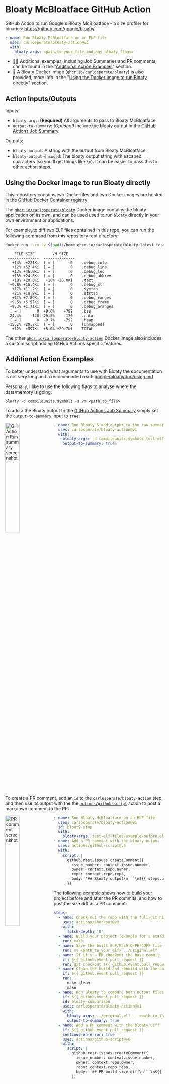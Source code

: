 # Bloaty McBloatface GitHub Action

GitHub Action to run Google's Bloaty McBloatface - a size profiler for
binaries: https://github.com/google/bloaty/

```yaml
- name: Run Bloaty McBloatface on an ELF file
  uses: carlosperate/bloaty-action@v1
  with:
    bloaty-args: <path_to_your_file_and_any_bloaty_flags>
```

- 🧑‍💻 Additional examples, including Job Summaries and PR comments, can be
  found in the "[Additional Action Examples](#additional-action-examples)"
  section.
- 🐳 A Bloaty Docker image (`ghcr.io/carlosperate/bloaty`) is also provided,
  more info in the
  "[Using the Docker Image to run Bloaty directly](#using-the-docker-image-to-run-bloaty-directly)" section.


## Action Inputs/Outputs

Inputs:
- `bloaty-args`: **(Required)** All arguments to pass to Bloaty McBloatface.
- `output-to-summary`: *(Optional)* Include the bloaty output in the
  [GitHub Actions Job Summary](https://github.blog/2022-05-09-supercharging-github-actions-with-job-summaries/).

Outputs:
- `bloaty-output`: A string with the output from Bloaty McBloatface
- `bloaty-output-encoded`: The bloaty output string with escaped characters (so you'll get things like `\n`). It can be easier to pass this to other action steps.


## Using the Docker image to run Bloaty directly

This repository contains two Dockerfiles and two Docker images are hosted in
the [GitHub Docker Container registry](https://github.blog/2020-09-01-introducing-github-container-registry/).

The [`ghcr.io/carlosperate/bloaty`](docker-bloaty/) Docker image contains the
bloaty application on its own, and can be used used to run `bloaty` directly
in your own environment or applications.

For example, to diff two ELF files contained in this repo, you can run the
following command from this repository root directory:

```bash
docker run --rm -v $(pwd):/home ghcr.io/carlosperate/bloaty:latest test-elf-files/example-after.elf -- test-elf-files/example-before.elf
```
```
    FILE SIZE        VM SIZE    
 --------------  -------------- 
   +14%  +221Ki  [ = ]       0    .debug_info
   +12% +52.4Ki  [ = ]       0    .debug_line
   +13% +46.0Ki  [ = ]       0    .debug_loc
   +13% +24.5Ki  [ = ]       0    .debug_abbrev
   +18% +20.8Ki   +18% +20.8Ki    .text
  +9.8% +16.4Ki  [ = ]       0    .debug_str
   +17% +11.2Ki  [ = ]       0    .symtab
   +21% +10.9Ki  [ = ]       0    .strtab
   +11% +7.89Ki  [ = ]       0    .debug_ranges
  +9.5% +5.57Ki  [ = ]       0    .debug_frame
  +9.3% +1.71Ki  [ = ]       0    .debug_aranges
  [ = ]       0  +9.6%    +792    .bss
 -24.4%    -120 -26.5%    -120    .data
  [ = ]       0  -0.7%    -792    .heap
 -15.2% -20.7Ki  [ = ]       0    [Unmapped]
   +12%  +397Ki  +5.6% +20.7Ki    TOTAL
```

The other [`ghcr.io/carlosperate/bloaty-action`](docker-action/) Docker image
also includes a custom script adding GitHub Actions specific features.

## Additional Action Examples

To better understand what arguments to use with Bloaty the documentation is
not very long and a recommended read:
[google/bloaty/doc/using.md](https://github.com/google/bloaty/blob/52948c107c8f81045e7f9223ec02706b19cfa882/doc/using.md)

Personally, I like to use the following flags to analyse where the data/memory is going:
```
bloaty -d compileunits,symbols -s vm <path_to_file>
```

To add a the Bloaty output to the
[GitHub Actions Job Summary](https://github.blog/2022-05-09-supercharging-github-actions-with-job-summaries/)
simply set the `output-to-summary` input to `true`:

<img width="30%" src="https://user-images.githubusercontent.com/4189262/216423832-cfad5b15-e206-47fb-a653-45a256f9f267.png" align="left" alt="GH Action Run summary screenshot">

```yaml
- name: Run Bloaty & add output to the run summary
  uses: carlosperate/bloaty-action@v1
  with:
    bloaty-args: -d compileunits,symbols test-elf-files/example-before.elf
    output-to-summary: true
```

<br clear="left"/>

To create a PR comment, add an `id` to the `carlosperate/bloaty-action` step,
and then use its output with the the
[`actions/github-script`](https://github.com/actions/github-script/) action to
post a markdown comment to the PR:

<img width="30%" src="https://user-images.githubusercontent.com/4189262/216636388-9fe86aa8-4d53-47bb-be99-415fec07bc88.png" align="left" alt="PR comment screenshot">

```yaml
- name: Run Bloaty McBloatface on an ELF file
  uses: carlosperate/bloaty-action@v1
  id: bloaty-step
  with:
    bloaty-args: test-elf-files/example-before.elf
- name: Add a PR comment with the bloaty output
  uses: actions/github-script@v6
  with:
    script: |
      github.rest.issues.createComment({
        issue_number: context.issue.number,
        owner: context.repo.owner,
        repo: context.repo.repo,
        body: '## Bloaty output\n```\n${{ steps.bloaty-step.outputs.bloaty-output-encoded }}```\n'
      })
```

The following example shows how to build your project before and after the
PR commits, and how to post the size diff as a PR comment:

```yml
steps:
  - name: Check out the repo with the full git history
    uses: actions/checkout@v3
    with:
      fetch-depth: '0'
  - name: Build your project (example for a standard Makefile, change as required)
    run: make
  - name: Save the built ELF/Mach-O/PE/COFF file to a different directory where it doesn't get cleaned out
    run: mv <path_to_your_elf> ../original.elf
  - name: If it's a PR checkout the base commit
    if: ${{ github.event.pull_request }}
    run: git checkout ${{ github.event.pull_request.base.sha }}
  - name: Clean the build and rebuild with the base commit
    if: ${{ github.event.pull_request }}
    run: |
      make clean
      make
  - name: Run Bloaty to compare both output files
    if: ${{ github.event.pull_request }}
    id: bloaty-comparison
    uses: carlosperate/bloaty-action@v1
    with:
      bloaty-args: ../original.elf -- <path_to_the_base_commit_elf>
      output-to-summary: true
  - name: Add a PR comment with the bloaty diff
    if: ${{ github.event.pull_request }}
    continue-on-error: true
    uses: actions/github-script@v6
    with:
      script: |
        github.rest.issues.createComment({
          issue_number: context.issue.number,
          owner: context.repo.owner,
          repo: context.repo.repo,
          body: '## PR build size diff\n```\n${{ steps.bloaty-comparison.outputs.bloaty-output-encoded }}```\n'
        })
```
